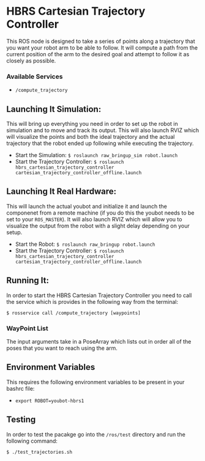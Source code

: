 HBRS Cartesian Trajectory Controller
====================================

This ROS node is designed to take a series of points along a trajectory that you want your robot arm to be able to follow. It will compute a path from the current position of the arm to the desired goal and attempt to follow it as closely as possible. 

### Available Services
* `/compute_trajectory`

## Launching It Simulation:

This will bring up everything you need in order to set up the robot in simulation and to move and track its output. This will also launch RVIZ which will visualize the points and both the ideal trajectory and the actual trajectory that the robot ended up following while executing the trajectory. 

* Start the Simulation: `$ roslaunch raw_bringup_sim robot.launch`
* Start the Trajectory Controller: `$ roslaunch hbrs_cartesian_trajectory_controller cartesian_trajectory_controller_offline.launch`

## Launching It Real Hardware:

This will launch the actual youbot and initialize it and launch the componenet from a remote machine (if you do this the youbot needs to be set to your `ROS_MASTER`). It will also launch RVIZ which will allow you to visualize the output from the robot with a slight delay depending on your setup. 

* Start the Robot: `$ roslaunch raw_bringup robot.launch`
* Start the Trajectory Controller: `$ roslaunch hbrs_cartesian_trajectory_controller cartesian_trajectory_controller_offline.launch`

## Running It: 
In order to start the HBRS Cartesian Trajectory Controller you need to call the service which is provides in the following way from the terminal: 

`$ rosservice call /compute_trajectory [waypoints]`

### WayPoint List
The input arguments take in a PoseArray which lists out in order all of the poses that you want to reach using the arm. 

## Environment Variables
This requires the following environment variables to be present in your bashrc file: 
* `export ROBOT=youbot-hbrs1`

## Testing

In order to test the pacakge go into the `/ros/test` directory and run the following command: 

`$ ./test_trajectories.sh`
